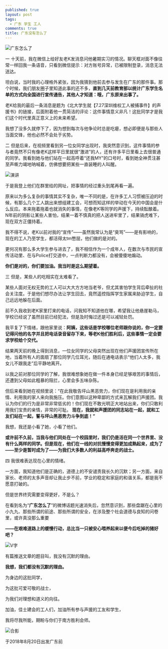 ```yaml
---
published: true
layout: post
tags:
  - 广东 学生 工人
comments: true
title: 广东没有怎么了
---
```


![广东怎么了][1]

一
十天前，我在微信上给好友老K发消息问他暑期实习的情况。聊天框对面不像往常一样回我一条语音，只看到微信提示：对方账号异常，已被限制登录，消息无法送达。

坦白说，当时我的心理格外紧张，因为我猜到他前去参与发生在广东的那件事。那个时候，我们朋友圈子里知道此事的还不多，**直到几天前教育部以统计广东学生名单的方式向全国进行宣传通告，其他人才知道：哦，广东原来出事了。**

老K给我的最后一条消息是题为《北大学生就【7.27深圳维权工人被捕事件】的声援书》的链接，后面附着他一贯简洁的评论：这件事情意义非凡！这批同学才是我们这个时代里真正意义上的未来希望。

我想了没多久就停下了，因为想到每次与他争论时总是吃瘪，想必即便是与那些人当面交锋，他也必然不会处于劣势。

二 
但是后来，在视频里看到另一位女同学出现时，我突然意识到，这件事情的参与者竟然不只有像老K这样平日里就很“激进”的人，还有许多平日里看上去很普通的同学。我看到她与他们站在一起高呼着“还我MY”的口号时，看到她全神贯注甚至声嘶力竭地呐喊着，仿佛想要把某些一直装睡的人叫醒。

![演讲][2]

于是我登上他们在群里给的网址，把事情的经过重头到尾再看一遍。

原来以为多么复杂的事情其实不复杂，唯一不同的是，在许多工人习惯被压迫的时候，有那么几个工人跳出来想组建工会，可想而知这样的举动在今天的中国会是什么反应。本来拖着拖着也就消失的事情，在像老K等同学的声援下，持续酝酿着。N年前的阴影让某些人害怕，结果一着不慎真的把人送进牢里了，结果骑虎难下，现在双方正僵持着。

我不得不说，老K以前对我的“宣传”——虽然我常认为是“臭骂”——是有影响的，现在的工人乃至学生，都活得太tm憋屈，他们做的是对的。

更何况有那么多大学生参与进去了，我不相信作为一个成年人，在数次与市民的宣传活动里、在与Police打交道中，一点判断力都没有，会被傻傻地煽动。

**你们是对的，你们要加油。我当时是这么期望着。**

三 
但是，某些人的吃相实在太难看了。

某些人面对无权无势的工人可以大大方方地当老爷，但尤其害怕学生背后牵扯的社会关注度。于是他们想尽办法让学生回去，竟然遥控指挥学生家属来胁迫学生，自己远远地躲在后面。

前不久我收到老K家里打来的电话，问我知不知道他在哪，希望我让他悬崖勒马，学校已经说了虽然目前已经犯法，但是及时悔过还是可以减轻处罚。

我平复了下情绪，跟他家里说：**阿姨，这些话是学校哪位老师跟你说的，你一定要记得问他的名字并且把电话录音留存下来，等老K他们胜利后，这些事情一定会要求学校给个交代。**

结果两天前的晚上得到消息，一位女同学的父母突然出现在他们声援团宣传所在地，当着所有人的面扇了那位同学几位耳光，随后在通电话表示“他们人太多，我女儿不跟我走”后平静地离开。

以我之前对那位同学的了解，我很难想象她在做一件本身已经足够艰苦的事情后，还遭到父母如此粗暴的阻拦，心里会多五味杂陈。

但后来看到她在视频里说：“在此我敬告坪山黑恶势力，你们现在是利用我的亲情、利用我的家人来向我施压。你们意图以这种卑鄙的方式来瓦解我们声援团。我认为你们的行为是非常非常低劣的！你们现在不敢光明正大地站出来，你们只敢利用我们宝贵的亲情，非常的可耻。 **现在，我就和声援团的同志站在一起，就和工友们站在一起，誓与坪山黑恶势力斗争到底！”**

我想，我还是小看了她，小看了他们。

**或许前不久前，当我与他们同处在一个校园里时，我们仍是活在同一个世界里、没有什么两样的同学。但是现在，他们在一线的对抗慢慢变得更加成熟起来，成为了——至少是暂时成为了——为我们大多数人的利益高呼奔走的战士。**

四 
我很难表达现在心里的情绪。

一方面，我知道他们是正确的，道德上的不安谴责我长久的沉默；另一方面，来自家长、老师的太多声音却让我止步不前，学业的稳定和家庭的和谐关系，都是我不愿意打破的。

但是世界终究需要变得更好，不是么？

在看到名为“**广东怎么了**”的微博话题光速消失后，忽然意识到，那些盘踞在心里的小九九、那些所谓的前途、那些所谓的安全，在涉及整个社会道德与良知的问卷里，或许真没那么重要

**——在艰难道路上的缓慢行动，总比当一只被安心喂养起来以便今后吃掉的猪好吧？**

![V字][3]

有篇推送文章的题目叫，我没有沉默的理由。

**我想，我们都没有沉默的理由。**

为身边的这批同学，

为这批可爱可敬的战士，

为我们对理想和道义的向往。

加油，佳士建会的工人们，加油所有参与声援的工友和学生，

我将尽我所能，期盼与你们于南方胜利会师。

![合影][4]

于2018年8月20日出发广东前

[1]: https://upload.cc/i1/2018/08/21/yIvnSX.png
[2]: https://upload.cc/i1/2018/08/21/FhMiqg.jpg
[3]: https://upload.cc/i1/2018/08/21/H980Rt.jpg
[4]: https://upload.cc/i1/2018/08/21/tmgBLP.jpg
